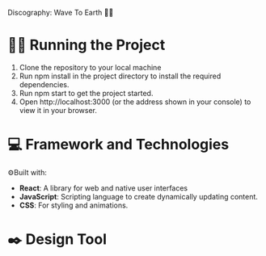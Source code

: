 Discography: Wave To Earth 🌊💫

# 🏃‍➡️ Running the Project
<ol>
  <li>Clone the repository to your local machine</li>
  <li>Run npm install in the project directory to install the required dependencies.</li>
  <li>Run npm start to get the project started.</li>
  <li>Open http://localhost:3000 (or the address shown in your console) to view it in your browser.</li>
</ol>

# 💻 Framework and Technologies
⚙️Built with:
<ul>
  <li><b>React</b>: A library for web and native user interfaces</li>
  <li><b>JavaScript</b>: Scripting language to create dynamically updating content.</li>
  <li><b>CSS</b>: For styling and animations.</li>
</ul>

# ✒️ Design Tool

